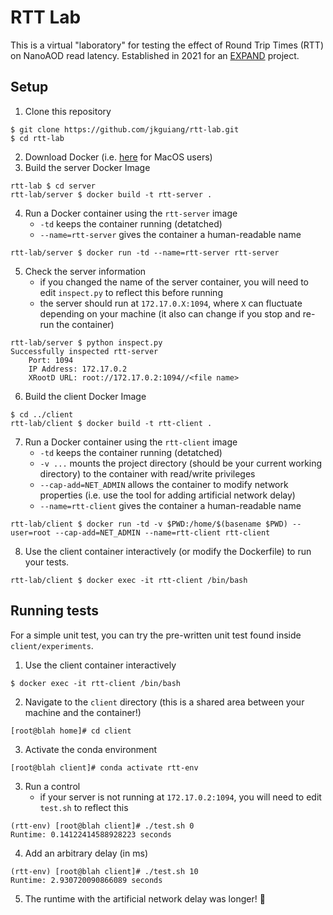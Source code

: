 # RTT Lab
This is a virtual "laboratory" for testing the effect of Round Trip Times (RTT) on NanoAOD read latency. Established in 2021 for an [EXPAND](https://center.ucsd.edu/programs/EXPAND.html) project.

## Setup
1. Clone this repository
```
$ git clone https://github.com/jkguiang/rtt-lab.git
$ cd rtt-lab
```
2. Download Docker (i.e. [here](https://docs.docker.com/docker-for-mac/install/) for MacOS users)
3. Build the server Docker Image
```
rtt-lab $ cd server
rtt-lab/server $ docker build -t rtt-server .
```
4. Run a Docker container using the `rtt-server` image
      - `-td` keeps the container running (detatched)
      - `--name=rtt-server` gives the container a human-readable name
```
rtt-lab/server $ docker run -td --name=rtt-server rtt-server
```
5. Check the server information
      - if you changed the name of the server container, you will need to edit `inspect.py` to reflect this before running
      - the server should run at `172.17.0.X:1094`, where `X` can fluctuate depending on your machine (it also can change if you stop and re-run the container)
```
rtt-lab/server $ python inspect.py
Successfully inspected rtt-server
    Port: 1094
    IP Address: 172.17.0.2
    XRootD URL: root://172.17.0.2:1094//<file name>
```
6. Build the client Docker Image
```
$ cd ../client
rtt-lab/client $ docker build -t rtt-client .
```
7. Run a Docker container using the `rtt-client` image
      - `-td` keeps the container running (detatched)
      - `-v ...` mounts the project directory (should be your current working directory) to the container with read/write privileges
      - `--cap-add=NET_ADMIN` allows the container to modify network properties (i.e. use the tool for adding artificial network delay)
      - `--name=rtt-client` gives the container a human-readable name
```
rtt-lab/client $ docker run -td -v $PWD:/home/$(basename $PWD) --user=root --cap-add=NET_ADMIN --name=rtt-client rtt-client
```
8. Use the client container interactively (or modify the Dockerfile) to run your tests.
```
rtt-lab/client $ docker exec -it rtt-client /bin/bash
```

## Running tests
For a simple unit test, you can try the pre-written unit test found inside `client/experiments`.
1. Use the client container interactively
```
$ docker exec -it rtt-client /bin/bash
```
2. Navigate to the `client` directory (this is a shared area between your machine and the container!)
```
[root@blah home]# cd client
```
3. Activate the conda environment
```
[root@blah client]# conda activate rtt-env
```
3. Run a control
      - if your server is not running at `172.17.0.2:1094`, you will need to edit `test.sh` to reflect this
```
(rtt-env) [root@blah client]# ./test.sh 0
Runtime: 0.14122414588928223 seconds
```
4. Add an arbitrary delay (in ms)
```
(rtt-env) [root@blah client]# ./test.sh 10
Runtime: 2.930720090866089 seconds
```
5. The runtime with the artificial network delay was longer! :tada:
